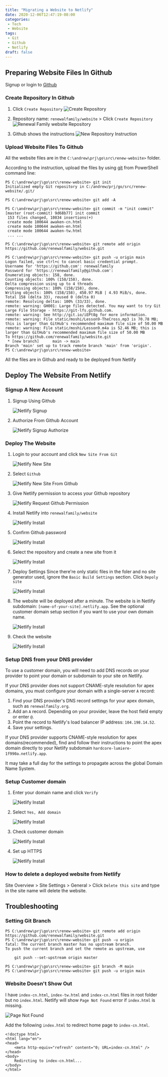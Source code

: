 ```yaml
---
title: "Migrating a Website to Netlify"
date: 2020-12-06T12:47:19-08:00
categories:
 - Tech
 - Website
tags:
 - Git
 - Github 
 - Netlify
draft: false
---
```


## Preparing Website Files In Github
Signup or login to [Github](https://github.com/)

### Create Repository In Github
1. Click `Create Repository`
   ![Create Repository](/images/2020/github-create-repository.jpg)

2. Repository name: `renewalfamily/website` > Click `Create Repository`
   ![Renewal Family website Repository](/images/2020/github-new-repository.jpg)

3. Github shows the instructions
   ![New Repository Instruction](/images/2020/github-repo-instruction.jpg)

### Upload Website Files To Github
All the website files are in the `C:\andrew\prj\go\src\renew-website>` folder.

According to the instruction, upload the files by using [git](https://git-scm.com/download/win) from PowerShell command line:
```
PS C:\andrew\prj\go\src\renew-website> git init
Initialized empty Git repository in C:/andrew/prj/go/src/renew-website/.git/

PS C:\andrew\prj\go\src\renew-website> git add -A

PS C:\andrew\prj\go\src\renew-website> git commit -m "init commit"
[master (root-commit) 9d68b77] init commit
 153 files changed, 10834 insertions(+)
 create mode 100644 awaken-cn.html
 create mode 100644 awaken-en.html
 create mode 100644 awaken-tw.html
 ... ...
 
PS C:\andrew\prj\go\src\renew-website> git remote add origin https://github.com/renewalfamily/website.git

PS C:\andrew\prj\go\src\renew-website> git push -u origin main
Logon failed, use ctrl+c to cancel basic credential prompt.
Username for 'https://github.com': renewalfamily
Password for 'https://renewalfamily@github.com':
Enumerating objects: 158, done.
Counting objects: 100% (158/158), done.
Delta compression using up to 4 threads
Compressing objects: 100% (158/158), done.
Writing objects: 100% (158/158), 450.97 MiB | 4.93 MiB/s, done.
Total 158 (delta 33), reused 0 (delta 0)
remote: Resolving deltas: 100% (33/33), done.
remote: warning: GH001: Large files detected. You may want to try Git Large File Storage - https://git-lfs.github.com.
remote: warning: See http://git.io/iEPt8g for more information.
remote: warning: File static/moshi/Lesson9-TheCross.mp3 is 70.78 MB; this is larger than GitHub's recommended maximum file size of 50.00 MB
remote: warning: File static/moshi/Lesson9.m4a is 52.46 MB; this is larger than GitHub's recommended maximum file size of 50.00 MB
To https://github.com/renewalfamily/website.git
 * [new branch]      main -> main
Branch 'main' set up to track remote branch 'main' from 'origin'.
PS C:\andrew\prj\go\src\renew-website>

```

All the files are in Github and ready to be deployed from Netlify

## Deploy The Website From Netlify
### Signup A New Account
1. Signup Using Github
   
   ![Netlify Signup](/images/2020/netlify-signup.jpg)

2. Authorize From Github Account
   
   ![Netlify Signup Authorize](/images/2020/netlify-github-auth.jpg)

### Deploy The Website
1. Login to your account and click `New Site From Git`
   
   ![Netlify New Site](/images/2020/netlify-newsite.jpg)

2. Select `Github`
   
   ![Netlify New Site From Github](/images/2020/netlify-newsite-github.jpg)

3. Give Netlify permission to access your Github repository
   
   ![Netlify Request Github Permission](/images/2020/netlify-newsite-github-auth.jpg)

4. Install Netlify into `renewalfamily/website`
   
   ![Netlify Install](/images/2020/netlify-newsite-install.jpg)

5. Confirm Github password
   
   ![Netlify Install](/images/2020/netlify-newsite-install-1.jpg)

6. Select the repository and create a new site from it
   
   ![Netlify Install](/images/2020/netlify-newsite-pick-repo.jpg)

7. Deploy Settings
   Since there're only static files in the foler and no site generator used, ignore the `Basic Build Settings` section. Click `Depoly site`
   
   ![Netlify Install](/images/2020/netlify-deploy-site.jpg)
   
8. The website will be deployed after a minute. 
   The website is in Netlify subdomain: `[name-of-your-site].netlify.app`.
   See the optional customer domain setup section if you want to use your own domain name.

   ![Netlify Install](/images/2020/netlify-site-deployed.jpg)

9. Check the website

   ![Netlify Install](/images/2020/netlify-deployed-website.jpg)

### Setup DNS from your DNS provider
To use a customer domain, you will need to add DNS records on your provider 
to point your domain or subdomain to your site on Netlify.

If your DNS provider does not support CNAME-style resolution for apex domains, 
you must configure your domain with a single-server `A` record:
1. Find your DNS provider's DNS record settings for your apex domain, such as `renewalfamily.org`.
2. Add an `A` record. Depending on your provider, leave the host field empty or enter `@`.
3. Point the record to Netlify's load balancer IP address: `104.198.14.52`.
4. Save your settings. 

If your DNS provider supports CNAME-style resolution for apex domains(recommended), 
find and follow their instructions to point the apex domain directly to your Netlify subdomain `hardcore-lumiere-1f990a.netlify.app`.

It may take a full day for the settings to propagate across the global Domain Name System.

### Setup Customer domain
1. Enter your domain name and click `Verify`
    
   ![Netlify Install](/images/2020/netlify-customer-domain.jpg)

2. Select `Yes, Add domain`

   ![Netlify Install](/images/2020/netlify-add-domain.jpg)

3. Check customer domain

   ![Netlify Install](/images/2020/netlify-check-dns.jpg)

4. Set up HTTPS

   ![Netlify Install](/images/2020/netlify-https-check.jpg)


### How to delete a deployed website from Netlify
Site Overview > Site Settings > General > Click `Delete this site` and type in the site name will delete the website.

## Troubleshooting
### Setting Git Branch

```
PS C:\andrew\prj\go\src\renew-website> git remote add origin https://github.com/renewalfamily/website.git
PS C:\andrew\prj\go\src\renew-website> git push -u origin
fatal: The current branch master has no upstream branch.
To push the current branch and set the remote as upstream, use

    git push --set-upstream origin master

PS C:\andrew\prj\go\src\renew-website> git branch -M main
PS C:\andrew\prj\go\src\renew-website> git push -u origin main
```

### Website Doesn't Show Out
I have `index-cn.html`, `index-tw.html` and `index-cn.html` files in root folder but no `index.html`.
Netlify will show `Page Not Found` error if `index.html` is missing. 

   ![Page Not Found](/images/2020/netlify-404.jpg)

Add the following `index.html` to redirect home page to `index-cn.html`.

```
<!doctype html>
<html lang="en">
<head>
    <meta http-equiv="refresh" content="0; URL=index-cn.html" />
</head>
<body>
    Redircting to index-cn.html...
</body>
</html>
```

